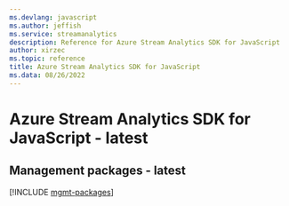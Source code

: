 ```yaml
---
ms.devlang: javascript
ms.author: jeffish
ms.service: streamanalytics
description: Reference for Azure Stream Analytics SDK for JavaScript
author: xirzec
ms.topic: reference
title: Azure Stream Analytics SDK for JavaScript
ms.data: 08/26/2022
---
```

# Azure Stream Analytics SDK for JavaScript - latest

## Management packages - latest
[!INCLUDE [mgmt-packages](stream-analytics-mgmt-index.md)]